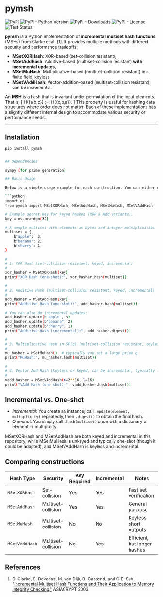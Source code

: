 # pymsh

<p>
   <img alt="PyPI" src="https://img.shields.io/pypi/v/pymsh?color=blue">
   <img alt="PyPI - Python Version" src="https://img.shields.io/pypi/pyversions/pymsh">
   <img alt="PyPI - Downloads" src="https://img.shields.io/pypi/dm/pymsh">
   <img alt="PyPI - License" src="https://img.shields.io/pypi/l/pymsh?label=license">
   <img alt="Test Status" src="https://github.com/cgshep/pymsh/actions/workflows/tests.yml/badge.svg">
</p>

**pymsh** is a Python implementation of **incremental multiset hash functions** (MSHs) from Clarke et al. [1]. It provides multiple methods with different security and performance tradeoffs:

- **MSetXORHash**: XOR-based (set-collision resistant),
- **MSetAddHash**: Additive-based (multiset-collision resistant) **with incremental updates**,
- **MSetMuHash**: Multiplicative-based (multiset-collision resistant) in a finite field, keyless,
- **MSetVAddHash**: Vector-addition–based (multiset-collision resistant), can be incremental.

An **MSH** is a hash that is invariant under permutation of the input elements. That is, 
\[
  H(\{a,b,c\}) \;=\; H(\{c,b,a\}).
\]
This property is useful for hashing data structures where order does not matter. Each of these implementations has a slightly different internal design to accommodate various security or performance needs.

---

## Installation

```bash
pip install pymsh


## Dependencies

sympy (for prime generation)

## Basic Usage

Below is a simple usage example for each construction. You can either do one‐shot hashing of a Python dict (representing the multiset), or use incremental updates where supported.

```python
import os
from pymsh import MSetXORHash, MSetAddHash, MSetMuHash, MSetVAddHash

# Example secret key for keyed hashes (XOR & Add variants).
key = os.urandom(32)

# A sample multiset with elements as bytes and integer multiplicities
multiset = {
    b"apple":  3,
    b"banana": 2,
    b"cherry": 1
}

#
# 1) XOR Hash (set-collision resistant, keyed, incremental)
#
xor_hasher = MSetXORHash(key)
print("XOR Hash (one-shot):", xor_hasher.hash(multiset))

#
# 2) Additive Hash (multiset-collision resistant, keyed, incremental)
#
add_hasher = MSetAddHash(key)
print("Additive Hash (one-shot):", add_hasher.hash(multiset))

# You can also do incremental updates:
add_hasher.update(b"apple", 3)
add_hasher.update(b"banana", 2)
add_hasher.update(b"cherry", 1)
print("Additive Hash (incremental):", add_hasher.digest())

#
# 3) Multiplicative Hash in GF(q) (multiset-collision resistant, keyless)
#
mu_hasher = MSetMuHash()  # typically you set a large prime q
print("MuHash:", mu_hasher.hash(multiset))

#
# 4) Vector Add Hash (keyless or keyed, can be incremental, typically larger output)
#
vadd_hasher = MSetVAddHash(n=2**16, l=16)
print("VAdd Hash (one-shot):", vadd_hasher.hash(multiset))
```

## Incremental vs. One-shot

- *Incremental:* You create an instance, call `.update(element, multiplicity)` repeatedly, then `.digest()` to obtain the final hash.
- *One‐shot:* You simply call `.hash(multiset)` once with a dictionary of element -> multiplicity.

MSetXORHash and MSetAddHash are both keyed and incremental in this repository, while MSetMuHash is unkeyed and typically one-shot (though it could be adapted), and MSetVAddHash is keyless and incremental.

## Comparing constructions

| Hash Type       | Security          | Key Required | Incremental | Notes                        |
|-----------------|-------------------|--------------|-------------|------------------------------|
| `MSetXORHash`   | Set-collision     | Yes          | Yes         | Fast set verification        |
| `MSetAddHash`   | Multiset-collision| Yes          | Yes         | General purpose              |
| `MSetMuHash`    | Multiset-collision| No           | No          | Keyless; short outputs       |
| `MSetVAddHash`  | Multiset-collision| No           | Yes         | Efficient, but longer hashes |

## References

1. D. Clarke, S. Devadas, M. van Dijk, B. Gassend, and G.E. Suh. ["Incremental Multiset Hash Functions and Their Application to Memory Integrity Checking,"](https://www.iacr.org/cryptodb/data/paper.php?pubkey=151) ASIACRYPT 2003.